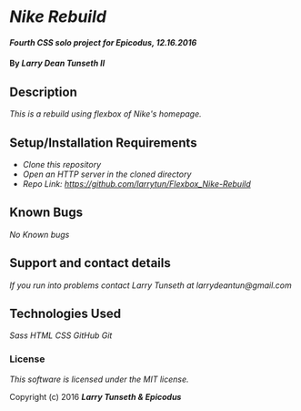 # _Nike Rebuild_

#### _Fourth CSS solo project for Epicodus, 12.16.2016_

#### By _**Larry Dean Tunseth II**_

## Description

_This is a rebuild using flexbox of Nike's homepage._

## Setup/Installation Requirements

* _Clone this repository_
* _Open an HTTP server in the cloned directory_
* _Repo Link: https://github.com/larrytun/Flexbox_Nike-Rebuild_


## Known Bugs

_No Known bugs_

## Support and contact details

_If you run into problems contact Larry Tunseth at larrydeantun@gmail.com_

## Technologies Used

_Sass_
_HTML_
_CSS_
_GitHub_
_Git_

### License

*This software is licensed under the MIT license.*

Copyright (c) 2016 **_Larry Tunseth & Epicodus_**
